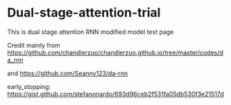 # Dual-stage-attention-trial
This is dual stage attention RNN modified model test page

Credit mainly from https://github.com/chandlerzuo/chandlerzuo.github.io/tree/master/codes/da_rnn

and https://github.com/Seanny123/da-rnn

early_stopping: https://gist.github.com/stefanonardo/693d96ceb2f531fa05db530f3e21517d
